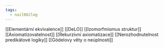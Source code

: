 ```yaml
---
tags:
  - nail062log
---
```

[[Elementární ekvivalence]]
[[DeLO]]
[[Izomorfmismus struktur]]
[[Axiomatizovatelnost]]
[[Rekurzivní axiomatizace]]
[[Nerozhodnutelnost predikátové logiky]]
[[Gödelovy věty o neúplnosti]]